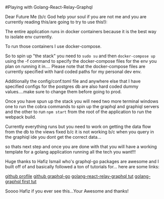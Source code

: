 #Playing with Golang-React-Relay-Graphql

Dear Future Me (b/c God help your soul if you are not me and you are currently reading this/are going to try to use this!):

The entire application runs in docker containers because it is the best way to isolate env currently.

To run those containers I use docker-compose.

So to spin up "the stack" you need to `sudo su` and then `docker-compose up` using the -f command to specify the docker-compose files for
the env you plan on running it in.... Please note that the docker-compose files are currently specified with hard coded paths for my personal dev env.

Additionally the config/conf.toml file and anywhere else that I have specified configs for the postgres db are also hard coded dummy values....make sure to change them before going to prod.

Once you have spun up the stack you will need two more terminal windows one to run the cobra commands to spin up the graphql and graphiql servers and the other to run `npm start` from the root of the application to run the webpack build.

Currently everything runs but you need to work on getting the data flow from the db to the views fixed b/c it is not working b/c when you query in the graphiql ide you dont get the correct data...

so thats next step and once you are done with that you will have a working template for a golang application running all the tech you want!!!

Huge thanks to Hafiz Ismail who's graphql-go packages are awesome and I built off of and basically followed a ton of tutorials for...
here are some links:

[github profile](https://github.com/sogko)
[github graphql-go](https://github.com/graphql-go)
[golang-react-relay-graphql tut](https://wehavefaces.net/learn-golang-graphql-relay-2-a56cbcc3e341)
[golang-graphql first tut](https://wehavefaces.net/learn-golang-graphql-relay-1-e59ea174a902)

Soooo Hafiz if you ever see this...Your Awesome and thanks!